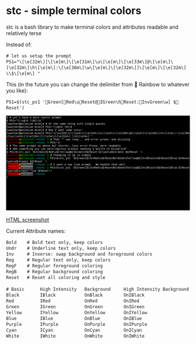 # stc - simple terminal colors
stc is a bash library to make terminal colors and attributes readable and relatively terse

Instead of:
```
# let us setup the prompt
PS1="\[\e[32m\][\[\e[m\]\[\e[31m\]\u\[\e[m\]\[\e[33m\]@\[\e[m\]\[\e[32m\]\h\[\e[m\]:\[\e[36m\]\w\[\e[m\]\[\e[32m\]]\[\e[m\]\[\e[32m\] \\$\[\e[m\] "
```

This (in the future you can change the delimiter from 🌈 Rainbow to whatever you like):
```
PS1=$(stc_ps1 '🌈Green[🌈Red\u🌈Reset@🌈IGreen\h🌈Reset:🌈InvGreen\w] $🌈Reset')
```

![](images/screenshot.svg)

[HTML screenshot](images/screenshot.xhtml)

Current Attribute names:
```
Bold    # Bold text only, keep colors
Undr    # Underline text only, keep colors
Inv     # Inverse: swap background and foreground colors
Reg     # Regular text only, keep colors
RegF    # Regular foreground coloring
RegB    # Regular background coloring
Reset   # Reset all coloring and style

# Basic      High Intensity   Background     High Intensity Background
Black        IBlack           OnBlack        OnIBlack
Red          IRed             OnRed          OnIRed
Green        IGreen           OnGreen        OnIGreen
Yellow       IYellow          OnYellow       OnIYellow
Blue         IBlue            OnBlue         OnIBlue
Purple       IPurple          OnPurple       OnIPurple
Cyan         ICyan            OnCyan         OnICyan
White        IWhite           OnWhite        OnIWhite
```
